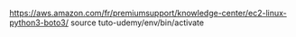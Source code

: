 https://aws.amazon.com/fr/premiumsupport/knowledge-center/ec2-linux-python3-boto3/
source tuto-udemy/env/bin/activate
